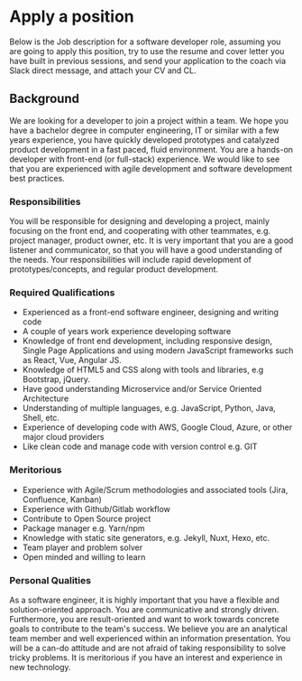 # Apply a position

Below is the Job description for a software developer role, assuming you are going to apply this position, try to use the resume and cover letter you have built in previous sessions, and send your application to the coach via Slack direct message, and attach your CV and CL.


## Background

We are looking for a developer to join a project within a team. We hope you have a bachelor degree in computer engineering, IT or similar with a few years experience, you have quickly developed prototypes and catalyzed product development in a fast paced, fluid environment. You are a hands-on developer with front-end (or full-stack) experience. We would like to see that you are experienced with agile development and software development best practices.

### Responsibilities

You will be responsible for designing and developing a project, mainly focusing on the front end, and cooperating with other teammates, e.g. project manager, product owner, etc. It is very important that you are a good listener and communicator, so that you will have a good understanding of the needs. Your responsibilities will include rapid development of prototypes/concepts, and regular product development.

### Required Qualifications

- Experienced as a front-end software engineer, designing and writing code
- A couple of years work experience developing software
- Knowledge of front end development, including responsive design, Single Page  Applications and using modern JavaScript frameworks such as React, Vue, Angular JS.
- Knowledge of HTML5 and CSS along with tools and libraries, e.g Bootstrap, jQuery.
- Have good understanding Microservice and/or Service Oriented Architecture
- Understanding of multiple languages, e.g. JavaScript, Python, Java, Shell, etc.
- Experience of developing code with AWS, Google Cloud, Azure, or other major cloud providers
- Like clean code and manage code with version control e.g. GIT
 
### Meritorious
 
- Experience with Agile/Scrum methodologies and associated tools (Jira, Confluence, Kanban)
- Experience with Github/Gitlab workflow
- Contribute to Open Source project
- Package manager e.g. Yarn/npm
- Knowledge with static site generators, e.g. Jekyll, Nuxt, Hexo, etc.
- Team player and problem solver
- Open minded and willing to learn

### Personal Qualities
 
As a software engineer, it is highly important that you have a flexible and solution-oriented approach. You are communicative and strongly driven. Furthermore, you are result-oriented and want to work towards concrete goals to contribute to the team's success. We believe you are an analytical team member and well experienced within an information presentation. You will be a can-do attitude and are not afraid of taking responsibility to solve tricky problems. It is meritorious if you have an interest and experience in new technology.
